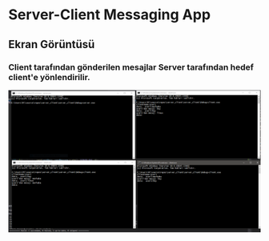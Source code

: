 # Server-Client Messaging App
## Ekran Görüntüsü
### Client tarafından gönderilen mesajlar Server tarafından hedef client'e yönlendirilir.

![Ekran Görüntüsü](https://raw.githubusercontent.com/engincn/MessagingApp/master/server-client.png)
